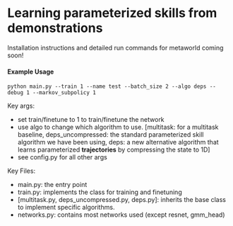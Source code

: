 # Learning parameterized skills from demonstrations

Installation instructions and detailed run commands for metaworld coming soon!

#### Example Usage ####
```
python main.py --train 1 --name test --batch_size 2 --algo deps --debug 1 --markov_subpolicy 1
```
Key args: 
 - set train/finetune to 1 to train/finetune the network
 - use algo to change which algorithm to use. [multitask: for a multitask baseline, deps_uncompressed: the standard parameterized skill algorithm we have been using, deps: a new alternative algorithm that learns parameterized **trajectories** by compressing the state to 1D]
 - see config.py for all other args

Key Files:
 - main.py: the entry point
 - train.py: implements the class for training and finetuning
 - [multitask.py, deps_uncompressed.py, deps.py]: inherits the base class to implement specific algorithms.
 - networks.py: contains most networks used (except resnet, gmm_head)


